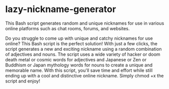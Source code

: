 # lazy-nickname-generator
This Bash script generates random and unique nicknames for use in various online platforms such as chat rooms, forums, and websites.

Do you struggle to come up with unique and catchy nicknames for use online? This Bash script is the perfect solution! With just a few clicks, the script generates a new and exciting nickname using a random combination of adjectives and nouns. The script uses a wide variety of hacker or doom death metal or cosmic words for adjectives and Japanese or Zen or Buddhism or Japan mythology words for nouns to create a unique and memorable name. With this script, you'll save time and effort while still ending up with a cool and distinctive online nickname. Simply chmod +x the script and enjoy!
